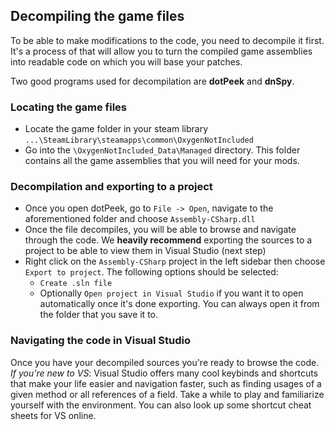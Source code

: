 ## Decompiling the game files

To be able to make modifications to the code, you need to decompile it first. It's a process of that will allow you to turn the compiled game assemblies into readable code on which you will base your patches.

Two good programs used for decompilation are **dotPeek** and **dnSpy**. 

### Locating the game files
* Locate the game folder in your steam library `...\SteamLibrary\steamapps\common\OxygenNotIncluded`
* Go into the `\OxygenNotIncluded_Data\Managed` directory. This folder contains all the game assemblies that you will need for your mods.


### Decompilation and exporting to a project
* Once you open dotPeek, go to `File -> Open`, navigate to the aforementioned folder and choose `Assembly-CSharp.dll`
* Once the file decompiles, you will be able to browse and navigate through the code. We **heavily recommend** exporting the sources to a project to be able to view them in Visual Studio (next step)
* Right click on the `Assembly-CSharp` project in the left sidebar then choose `Export to project`. The following options should be selected:
  * `Create .sln file`
  * Optionally `Open project in Visual Studio` if you want it to open automatically once it's done exporting. You can always open it from the folder that you save it to.

### Navigating the code in Visual Studio
Once you have your decompiled sources you're ready to browse the code.  
*If you're new to VS*: Visual Studio offers many cool keybinds and shortcuts that make your life easier and navigation faster, such as finding usages of a given method or all references of a field. Take a while to play and familiarize yourself with the environment. You can also look up some shortcut cheat sheets for VS online.
